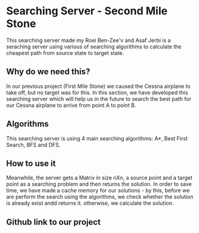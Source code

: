 # Searching Server - Second Mile Stone 

This searching server made my Roei Ben-Zee'v and Asaf Jerbi is a seraching server using various of searching algorithms to calculate the cheapest path from source state to target state.


## Why do we need this?

In our previous project (First Mile Stone) we caused the Cessna airplane to take off, but no target was for this. In this section, we have developed this searching server which will help us in the future to search the best path for our Cessna airplane to arrive from point A to point B. 


## Algorithms

This searching server is using 4 main searching algorithms: A*, Best First Search, BFS and DFS. 

## How to use it
Meanwhile, the server gets a Matrix in size nXn, a source point and a target point as a searching problem and then returns the solution. 
In order to save time, we have made a cache memory for our solutions - by this, before we are perform the search using the algorithms, we check whether the solution is already exist andd returns it. otherwise, we calculate the solution.   

## Github link to our project
```

```
